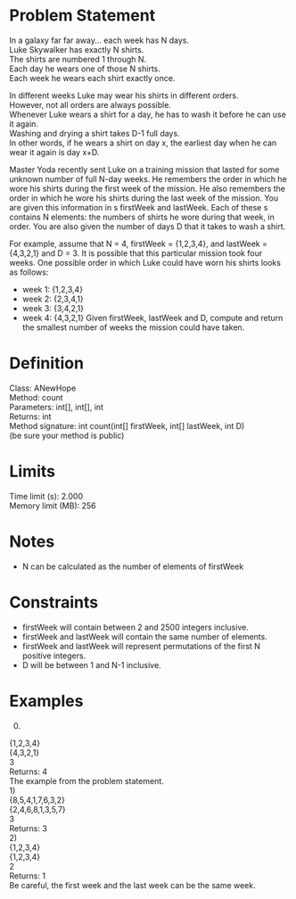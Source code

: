 # Problem Statement
In a galaxy far far away... each week has N days.  
Luke Skywalker has exactly N shirts.  
The shirts are numbered 1 through N.  
Each day he wears one of those N shirts.  
Each week he wears each shirt exactly once.  

In different weeks Luke may wear his shirts in different orders.  
However, not all orders are always possible.  
Whenever Luke wears a shirt for a day, he has to wash it before he can use it again.  
Washing and drying a shirt takes D-1 full days.  
In other words, if he wears a shirt on day x, the earliest day when he can wear it again is day x+D.  

Master Yoda recently sent Luke on a training mission that lasted for some unknown number of full N-day weeks. He remembers the order in which he wore his shirts during the first week of the mission. He also remembers the order in which he wore his shirts during the last week of the mission. You are given this information in s firstWeek and lastWeek. Each of these s contains N elements: the numbers of shirts he wore during that week, in order. You are also given the number of days D that it takes to wash a shirt.  

For example, assume that N = 4, firstWeek = {1,2,3,4}, and lastWeek = {4,3,2,1} and D = 3. It is possible that this particular mission took four weeks. One possible order in which Luke could have worn his shirts looks as follows:  
* week 1: {1,2,3,4}
* week 2: {2,3,4,1}
* week 3: {3,4,2,1}
* week 4: {4,3,2,1}
Given firstWeek, lastWeek and D, compute and return the smallest number of weeks the mission could have taken.  

# Definition
Class: ANewHope  
Method: count  
Parameters: int[], int[], int  
Returns: int  
Method signature: int count(int[] firstWeek, int[] lastWeek, int D)  
(be sure your method is public)

# Limits
Time limit (s): 2.000  
Memory limit (MB): 256  

# Notes
- N can be calculated as the number of elements of firstWeek

# Constraints
- firstWeek will contain between 2 and 2500 integers inclusive.
- firstWeek and lastWeek will contain the same number of elements.
- firstWeek and lastWeek will represent permutations of the first N positive integers.
- D will be between 1 and N-1 inclusive.

# Examples
0)  
{1,2,3,4}  
{4,3,2,1}  
3  
Returns: 4  
The example from the problem statement.  
1)  
{8,5,4,1,7,6,3,2}  
{2,4,6,8,1,3,5,7}  
3  
Returns: 3  
2)  
{1,2,3,4}  
{1,2,3,4}  
2  
Returns: 1  
Be careful, the first week and the last week can be the same week.
